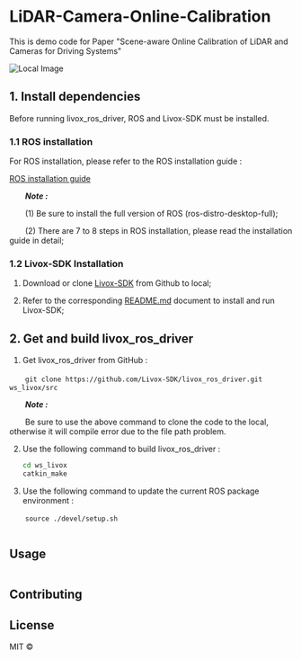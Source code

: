 # LiDAR-Camera-Online-Calibration

This is demo code for Paper "Scene-aware Online Calibration of LiDAR and Cameras for Driving Systems"

![Local Image](https://github.com/JMU-Robot/LiDAR-Camera-Online-Calibration/tree/main/pic/compare.png "Our online calibration result compare to state-of-the-art online method")

## 1. Install dependencies

Before running livox_ros_driver, ROS and Livox-SDK must be installed.

### 1.1 ROS installation

For ROS installation, please refer to the ROS installation guide :

[ROS installation guide](https://www.ros.org/install/)

&ensp;&ensp;&ensp;&ensp;***Note :***

&ensp;&ensp;&ensp;&ensp;(1) Be sure to install the full version of ROS (ros-distro-desktop-full);

&ensp;&ensp;&ensp;&ensp;(2) There are 7 to 8 steps in ROS installation, please read the installation guide in detail;

### 1.2 Livox-SDK Installation

1. Download or clone [Livox-SDK](https://github.com/Livox-SDK/Livox-SDK) from Github to local;

2. Refer to the corresponding [README.md](https://github.com/Livox-SDK/Livox-SDK/blob/master/README.md) document to install and run Livox-SDK;

## 2. Get and build livox_ros_driver

1. Get livox_ros_driver from GitHub :

　　`git clone https://github.com/Livox-SDK/livox_ros_driver.git ws_livox/src`

&ensp;&ensp;&ensp;&ensp;***Note :***

&ensp;&ensp;&ensp;&ensp;Be sure to use the above command to clone the code to the local, otherwise it will compile error due to the file path problem.

2. Use the following command to build livox_ros_driver :

   ```bash
   cd ws_livox
   catkin_make
   ```

3. Use the following command to update the current ROS package environment :

&ensp;&ensp;&ensp;&ensp;`source ./devel/setup.sh`

```
```

## Usage

```
```

## Contributing



## License

MIT © 
